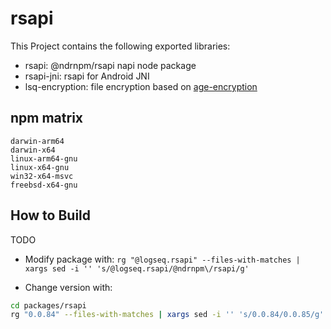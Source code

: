 # rsapi

This Project contains the following exported libraries:

- rsapi: @ndrnpm/rsapi napi node package
- rsapi-jni: rsapi for Android JNI
- lsq-encryption: file encryption based on [age-encryption](http://age-encryption.org/)

## npm matrix

```
darwin-arm64
darwin-x64
linux-arm64-gnu
linux-x64-gnu
win32-x64-msvc
freebsd-x64-gnu
```

## How to Build

TODO

- Modify package with: `rg "@logseq.rsapi" --files-with-matches | xargs sed -i '' 's/@logseq.rsapi/@ndrnpm\/rsapi/g'`

- Change version with:

```bash
cd packages/rsapi
rg "0.0.84" --files-with-matches | xargs sed -i '' 's/0.0.84/0.0.85/g'
```
